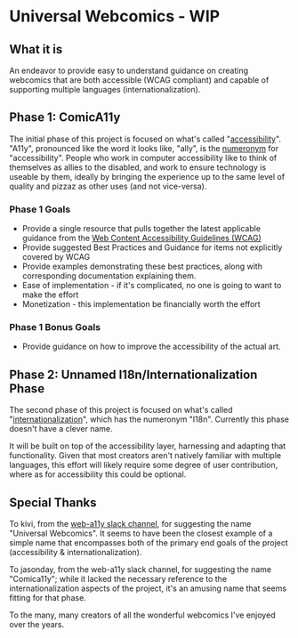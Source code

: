 # Universal Webcomics - WIP

## What it is
An endeavor to provide easy to understand guidance on creating webcomics that are both accessible (WCAG compliant) and capable of supporting multiple languages (internationalization).

## Phase 1: ComicA11y
The initial phase of this project is focused on what's called "[accessibility](https://en.wikipedia.org/wiki/Computer_accessibility)". "A11y", pronounced like the word it looks like, "ally", is the [numeronym](https://en.wikipedia.org/wiki/Numeronym) for "accessibility". People who work in computer accessibility like to think of themselves as allies to the disabled, and work to ensure technology is useable by them, ideally by bringing the experience up to the same level of quality and pizzaz as other uses (and not vice-versa).
### Phase 1 Goals
* Provide a single resource that pulls together the latest applicable guidance from the [Web Content Accessibility Guidelines (WCAG)](https://www.w3.org/WAI/standards-guidelines/wcag/)
* Provide suggested Best Practices and Guidance for items not explicitly covered by WCAG
* Provide examples demonstrating these best practices, along with corresponding documentation explaining them.
* Ease of implementation - if it's complicated, no one is going to want to make the effort
* Monetization - this implementation be financially worth the effort

### Phase 1 Bonus Goals
* Provide guidance on how to improve the accessibility of the actual art.

## Phase 2: Unnamed I18n/Internationalization Phase
The second phase of this project is focused on what's called "[internationalization](https://en.wikipedia.org/wiki/Internationalization_and_localization)", which has the numeronym "I18n". Currently this phase doesn't have a clever name.

It will be built on top of the accessibility layer, harnessing and adapting that functionality. Given that most creators aren't natively familiar with multiple languages, this effort will likely require some degree of user contribution, where as for accessibility this could be optional.

## Special Thanks
To kivi, from the [web-a11y slack channel](https://web-a11y.herokuapp.com/), for suggesting the name "Universal Webcomics". It seems to have been the closest example of a simple name that encompasses both of the primary end goals of the project (accessibility & internationalization). 

To jasonday, from the web-a11y slack channel, for suggesting the name "Comica11y"; while it lacked the necessary reference to the internationalization aspects of the project, it's an amusing name that seems fitting for that phase.

To the many, many creators of all the wonderful webcomics I've enjoyed over the years.
